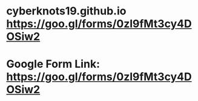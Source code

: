 # cyberknots19.github.io https://goo.gl/forms/0zl9fMt3cy4DOSiw2 
# Google Form Link: https://goo.gl/forms/0zl9fMt3cy4DOSiw2 
